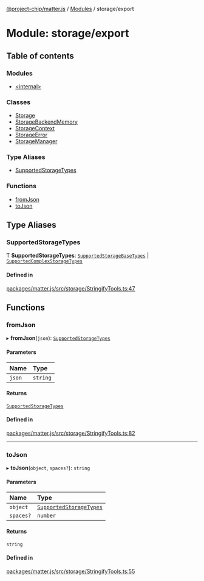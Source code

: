 [@project-chip/matter.js](../README.md) / [Modules](../modules.md) / storage/export

# Module: storage/export

## Table of contents

### Modules

- [\<internal\>](storage_export._internal_.md)

### Classes

- [Storage](../classes/storage_export.Storage.md)
- [StorageBackendMemory](../classes/storage_export.StorageBackendMemory.md)
- [StorageContext](../classes/storage_export.StorageContext.md)
- [StorageError](../classes/storage_export.StorageError.md)
- [StorageManager](../classes/storage_export.StorageManager.md)

### Type Aliases

- [SupportedStorageTypes](storage_export.md#supportedstoragetypes)

### Functions

- [fromJson](storage_export.md#fromjson)
- [toJson](storage_export.md#tojson)

## Type Aliases

### SupportedStorageTypes

Ƭ **SupportedStorageTypes**: [`SupportedStorageBaseTypes`](storage_export._internal_.md#supportedstoragebasetypes) \| [`SupportedComplexStorageTypes`](storage_export._internal_.md#supportedcomplexstoragetypes)

#### Defined in

[packages/matter.js/src/storage/StringifyTools.ts:47](https://github.com/project-chip/matter.js/blob/c15b1068/packages/matter.js/src/storage/StringifyTools.ts#L47)

## Functions

### fromJson

▸ **fromJson**(`json`): [`SupportedStorageTypes`](storage_export.md#supportedstoragetypes)

#### Parameters

| Name | Type |
| :------ | :------ |
| `json` | `string` |

#### Returns

[`SupportedStorageTypes`](storage_export.md#supportedstoragetypes)

#### Defined in

[packages/matter.js/src/storage/StringifyTools.ts:82](https://github.com/project-chip/matter.js/blob/c15b1068/packages/matter.js/src/storage/StringifyTools.ts#L82)

___

### toJson

▸ **toJson**(`object`, `spaces?`): `string`

#### Parameters

| Name | Type |
| :------ | :------ |
| `object` | [`SupportedStorageTypes`](storage_export.md#supportedstoragetypes) |
| `spaces?` | `number` |

#### Returns

`string`

#### Defined in

[packages/matter.js/src/storage/StringifyTools.ts:55](https://github.com/project-chip/matter.js/blob/c15b1068/packages/matter.js/src/storage/StringifyTools.ts#L55)
